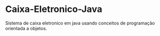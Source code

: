 # Caixa-Eletronico-Java
Sistema de caixa eletronico em java usando conceitos de programação orientada a objetos.

